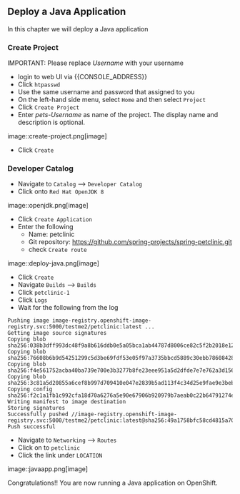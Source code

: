 ## Deploy a Java Application

In this chapter we will deploy a Java application

### Create Project
IMPORTANT: Please replace *Username* with your username

- login to web UI via {{CONSOLE_ADDRESS}}
- Click `htpasswd`
- Use the same username and password that assigned to you
- On the left-hand side menu, select `Home` and then select `Project`
- Click `Create Project`
- Enter *pets-Username* as name of the project. The display name and description is optional.

image::create-project.png[image]

- Click `Create`

### Developer Catalog

- Navigate to `Catalog` --> `Developer Catalog`
- Click onto `Red Hat OpenJDK 8`

image::openjdk.png[image]

- Click `Create Application`
- Enter the following
  * Name: petclinic
  * Git repository: https://github.com/spring-projects/spring-petclinic.git
  * check `Create route`

image::deploy-java.png[image]

- Click `Create`
- Navigate `Builds` --> `Builds`
- Click `petclinic-1`
- Click `Logs`
- Wait for the following from the log

```
Pushing image image-registry.openshift-image-registry.svc:5000/testme2/petclinic:latest ...
Getting image source signatures
Copying blob sha256:038b3dff993dc48f9a8b616ddb0e5a05bca1ab44787d8006ce82c5f2b2018e12
Copying blob sha256:76608b6b9d54251299c5d3be69fdf53e05f97a3735bbcd5889c30ebb78608428
Copying blob sha256:f4e561752acba40ba739e700e3b3277b8fe23eee951a5d2dfde7e7e762a3d156
Copying blob sha256:3c81a5d20855a6cef8b997d709410e047e2839b5ad113f4c34d25e9fae9e3beb
Copying config sha256:f2c1a1fb1c992cfa18d70a6276a5e90e67906b920979b7aeab0c22b64791274e
Writing manifest to image destination
Storing signatures
Successfully pushed //image-registry.openshift-image-registry.svc:5000/testme2/petclinic:latest@sha256:49a1758bfc58cd4815a705575fc6e0cf271c264ae8327018e8a03412e44cc9c1
Push successful
```

- Navigate to `Networking` --> `Routes`
- Click on to `petclinic`
- Click the link under `LOCATION`

image::javaapp.png[image]

Congratulations!! You are now running a Java application on OpenShift.